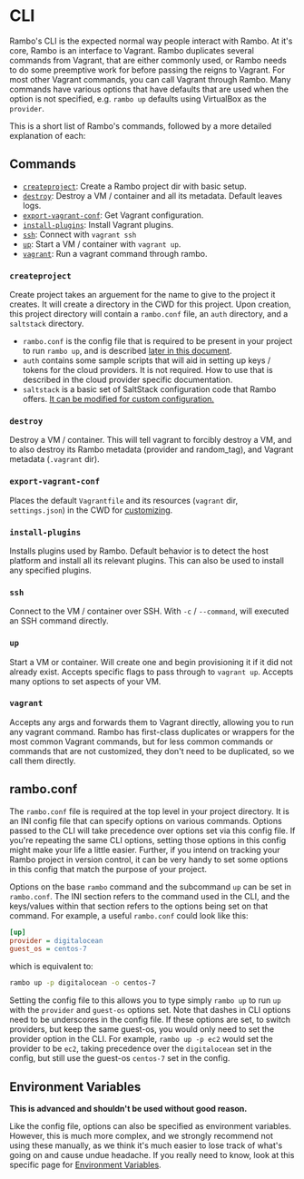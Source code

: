 # CLI

Rambo's CLI is the expected normal way people interact with Rambo. At it's core, Rambo is an interface to Vagrant. Rambo duplicates several commands from Vagrant, that are either commonly used, or Rambo needs to do some preemptive work for before passing the reigns to Vagrant. For most other Vagrant commands, you can call Vagrant through Rambo. Many commands have various options that have defaults that are used when the option is not specified, e.g. `rambo up` defaults using VirtualBox as the `provider`.

This is a short list of Rambo's commands, followed by a more detailed explanation of each:

## Commands

- [`createproject`](#createproject): Create a Rambo project dir with basic setup.
- [`destroy`](#destroy): Destroy a VM / container and all its metadata. Default leaves logs.
- [`export-vagrant-conf`](#export-vagrant-conf): Get Vagrant configuration.
- [`install-plugins`](#install-plugins): Install Vagrant plugins.
- [`ssh`](#ssh): Connect with `vagrant ssh`
- [`up`](#up): Start a VM / container with `vagrant up`.
- [`vagrant`](#vagrant): Run a vagrant command through rambo.

### `createproject`

Create project takes an arguement for the name to give to the project it creates. It will create a directory in the CWD for this project. Upon creation, this project directory will contain a `rambo.conf` file, an `auth` directory, and a `saltstack` directory.

- `rambo.conf` is the config file that is required to be present in your project to run `rambo up`, and is described [later in this document](#ramboconf).
- `auth` contains some sample scripts that will aid in setting up keys / tokens for the cloud providers. It is not required. How to use that is described in the cloud provider specific documentation.
- `saltstack` is a basic set of SaltStack configuration code that Rambo offers. [It can be modified for custom configuration.](customizing.md)

### `destroy`

Destroy a VM / container. This will tell vagrant to forcibly destroy a VM, and to also destroy its Rambo metadata (provider and random_tag), and Vagrant metadata (`.vagrant` dir).

### `export-vagrant-conf`

Places the default `Vagrantfile` and its resources (`vagrant` dir, `settings.json`) in the CWD for [customizing](customizing.md).

### `install-plugins`

Installs plugins used by Rambo. Default behavior is to detect the host platform and install all its relevant plugins. This can also be used to install any specified plugins.

### `ssh`

Connect to the VM / container over SSH. With `-c` / `--command`, will executed an SSH command directly.

### `up`

Start a VM or container. Will create one and begin provisioning it if it did not already exist. Accepts specific flags to pass through to `vagrant up`. Accepts many options to set aspects of your VM.

### `vagrant`

Accepts any args and forwards them to Vagrant directly, allowing you to run any vagrant command. Rambo has first-class duplicates or wrappers for the most common Vagrant commands, but for less common commands or commands that are not customized, they don't need to be duplicated, so we call them directly.

## rambo.conf

The `rambo.conf` file is required at the top level in your project directory. It is an INI config file that can specify options on various commands. Options passed to the CLI will take precedence over options set via this config file. If you're repeating the same CLI options, setting those options in this config might make your life a little easier. Further, if you intend on tracking your Rambo project in version control, it can be very handy to set some options in this config that match the purpose of your project.

Options on the base `rambo` command and the subcommand `up` can be set in `rambo.conf`. The INI section refers to the command used in the CLI, and the keys/values within that section refers to the options being set on that command. For example, a useful `rambo.conf` could look like this:

```ini
[up]
provider = digitalocean
guest_os = centos-7
```

which is equivalent to:

```bash
rambo up -p digitalocean -o centos-7
```

Setting the config file to this allows you to type simply `rambo up` to run `up` with the `provider` and `guest-os` options set. Note that dashes in CLI options need to be underscores in the config file. If these options are set, to switch providers, but keep the same guest-os, you would only need to set the provider option in the CLI. For example, `rambo up -p ec2` would set the provider to be `ec2`, taking precedence over the `digitalocean` set in the config, but still use the guest-os `centos-7` set in the config.

## Environment Variables

**This is advanced and shouldn't be used without good reason.**

Like the config file, options can also be specified as environment variables. However, this is much more complex, and we strongly recommend not using these manually, as we think it's much easier to lose track of what's going on and cause undue headache. If you really need to know, look at this specific page for [Environment Variables](env_vars.md).
